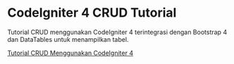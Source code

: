 # CodeIgniter 4 CRUD Tutorial

Tutorial CRUD menggunakan CodeIgniter 4 terintegrasi dengan Bootstrap 4 dan DataTables untuk menampilkan tabel.

[Tutorial CRUD Menggunakan CodeIgniter 4](https://solusiprogramming.blogspot.com/2023/03/tutorial-codeigniter-4-crud-bootstrap-mysql.html)
